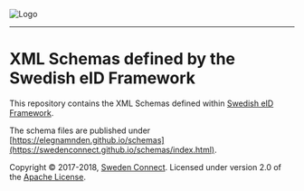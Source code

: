 ![Logo](https://github.com/swedenconnect/resources/blob/master/logos/sweden-connect-only-text-122x50.png)

------

# XML Schemas defined by the Swedish eID Framework

This repository contains the XML Schemas defined within [Swedish eID Framework](https://github.com/swedenconnect/technical-framework).

The schema files are published under [https://elegnamnden.github.io/schemas](https://swedenconnect.github.io/schemas/index.html).

Copyright &copy; 2017-2018, [Sweden Connect](https://swedenconnect.se). Licensed under version 2.0 of the [Apache License](http://www.apache.org/licenses/LICENSE-2.0).
